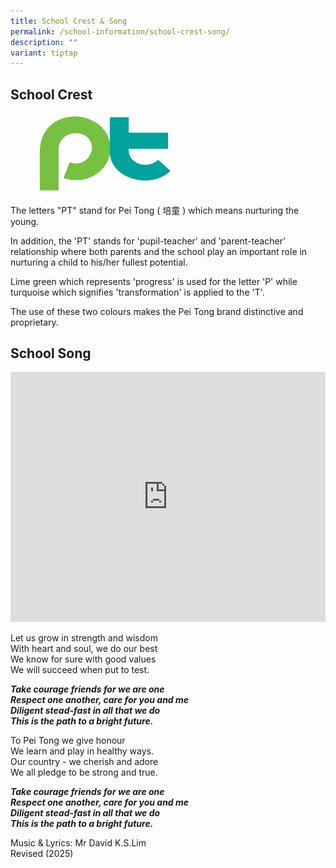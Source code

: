 ```yaml
---
title: School Crest & Song
permalink: /school-information/school-crest-song/
description: ""
variant: tiptap
---
```

<h2>School Crest</h2>
<p></p>
<div class="isomer-image-wrapper">
<img style="width: 60%;" height="auto" width="100%" alt="" src="/images/PT_LOGO.png">
</div>
<p>The letters "PT" stand for Pei Tong ( 培童 ) which means nurturing the young.</p>
<p>In addition, the 'PT' stands for 'pupil-teacher' and 'parent-teacher'
relationship where both parents and the school play an important role in
nurturing a child to his/her fullest potential.</p>
<p>Lime green which represents 'progress' is used for the letter 'P' while
turquoise which signifies 'transformation' is applied to the 'T'.</p>
<p>The use of these two colours makes the Pei Tong brand distinctive and
proprietary.</p>
<p></p>
<h2>School Song</h2>
<div class="iframe-wrapper">
<iframe height="400" width="100%" allowfullscreen="true" frameborder="0" src="https://www.youtube.com/embed/sUDO1oYacAY?si=DLOEjSkYk0u0pAav"></iframe>
</div>
<p>Let us grow in strength and wisdom
<br>With heart and soul, we do our best
<br>We know for sure with good values
<br>We will succeed when put to test.</p>
<p><strong><em>Take courage friends for we are one</em></strong>
<br><strong><em>Respect one another, care for you and me</em></strong>
<br><strong><em>Diligent stead-fast in all that we do</em></strong>
<br><strong><em>This is the path to a bright future.</em></strong>
</p>
<p>To Pei Tong we give honour
<br>We learn and play in healthy ways.
<br>Our country - we cherish and adore
<br>We all pledge to be strong and true.</p>
<p><strong><em>Take courage friends for we are one</em></strong>
<br><strong><em>Respect one another, care for you and me</em></strong>
<br><strong><em>Diligent stead-fast in all that we do</em></strong>
<br><strong><em>This is the path to a bright future.</em></strong>
</p>
<p>Music &amp; Lyrics: Mr David K.S.Lim
<br>Revised (2025)</p>